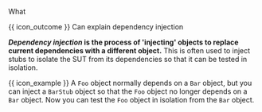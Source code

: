 <span id="title">What</span>

<span id="prereqs"></span>

<span id="outcomes">{{ icon_outcome }} Can explain dependency injection</span>

<div id="body">

**_Dependency injection_ is the process of 'injecting' objects to replace current dependencies with a different object.** This is often used to inject <trigger trigger="click" for="modal:explainDi-stub">stubs</trigger> to isolate the <tooltip content="Software Under Test">SUT</tooltip> from its <tooltip content="objects it depends on">dependencies</tooltip> so that it can be tested in isolation.

<modal large header="" id="modal:explainDi-stub">
  <include src="../../testingTypes/unitTesting/stubs/unit-inElsewhere-asFlat.md" boilerplate/>
</modal>

<box>

{{ icon_example }} A `Foo` object normally depends on a `Bar` object, but you can inject a `BarStub` object so that the `Foo` object no longer depends on a `Bar` object. Now you can test the `Foo` object in isolation from the `Bar` object.

<pic eager src="{{baseUrl}}/testing/dependencyInjection/what/images/diagram.png" height="150" />

</box>

</div>

<div id="extras">
</div>
